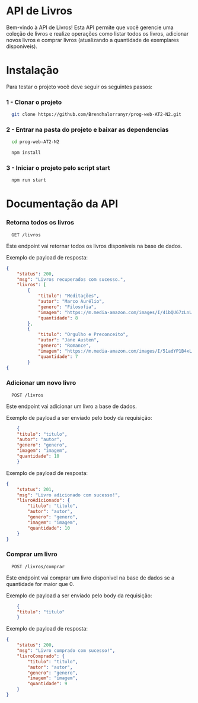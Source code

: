 # API de Livros

Bem-vindo à API de Livros! Esta API permite que você gerencie uma coleção de livros e realize operações como listar todos os livros, adicionar novos livros e comprar livros (atualizando a quantidade de exemplares disponíveis).


# Instalação

Para testar o projeto você deve seguir os seguintes passos:


### 1 - Clonar o projeto
```bash
  git clone https://github.com/Brendhalorranyr/prog-web-AT2-N2.git
```

### 2 - Entrar na pasta do projeto e baixar as dependencias
```bash
  cd prog-web-AT2-N2

  npm install
```

### 3 - Iniciar o projeto pelo script start
```bash
  npm run start
```



    
# Documentação da API

### Retorna todos os livros
```http
  GET /livros
```
Este endpoint vai retornar todos os livros disponiveis na base de dados.

Exemplo de payload de resposta:
```json
{
    "status": 200,
    "msg": "Livros recuperados com sucesso.",
    "livros": [
        {
            "titulo": "Meditações",
            "autor": "Marco Aurélio",
            "genero": "Filosofia",
            "imagem": "https://m.media-amazon.com/images/I/41bQU67zLnL._SY445_SX342_.jpg",
            "quantidade": 8
        },
        {
            "titulo": "Orgulho e Preconceito",
            "autor": "Jane Austen",
            "genero": "Romance",
            "imagem": "https://m.media-amazon.com/images/I/51adYP1B4xL._SY445_SX342_.jpg",
            "quantidade": 7
        }
{
```
### Adicionar um novo livro
```http
  POST /livros
```
Este endpoint vai adicionar um livro a base de dados.

Exemplo de payload a ser enviado pelo body da requisição:
```json
    {
    "titulo": "titulo",
    "autor": "autor",
    "genero": "genero",
    "imagem": "imagem",
    "quantidade": 10
    }
```

Exemplo de payload de resposta:
```json
{
    "status": 201,
    "msg": "Livro adicionado com sucesso!",
    "livroAdicionado": {
        "titulo": "titulo",
        "autor": "autor",
        "genero": "genero",
        "imagem": "imagem",
        "quantidade": 10
    }
}
```

### Comprar um livro
```http
  POST /livros/comprar
```
Este endpoint vai comprar um livro disponivel na base de dados se a quantidade for maior que 0.

Exemplo de payload a ser enviado pelo body da requisição:
```json
    {
    "titulo": "titulo"
    }
```

Exemplo de payload de resposta:
```json
{
    "status": 200,
    "msg": "Livro comprado com sucesso!",
    "livroComprado": {
        "titulo": "titulo",
        "autor": "autor",
        "genero": "genero",
        "imagem": "imagem",
        "quantidade": 9
    }
}
```


